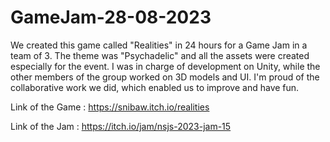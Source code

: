 # GameJam-28-08-2023
We created this game called "Realities" in 24 hours for a Game Jam in a team of 3. 
The theme was "Psychadelic" and all the assets were created especially for the event. 
I was in charge of development on Unity, while the other members of the group worked on 3D models and UI. 
I'm proud of the collaborative work we did, which enabled us to improve and have fun.

Link of the Game : https://snibaw.itch.io/realities

Link of the Jam : https://itch.io/jam/nsjs-2023-jam-15
